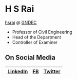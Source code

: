 # H S Rai

[hsrai](https://gndec.ac.in/faculty/?id=268) @ [GNDEC](https://gndec.ac.in/)

- Professor of Civil Engineering
- Head of the Department
- Controller of Examiner

## On Social Media

| [LinkedIn](https://www.linkedin.com/in/hsrai/) | [FB](https://fb.com/hsrai) | [Twitter](https://twitter.com/RaiHS) |
| ---------------------------------------------- | -------------------------- | ------------------------------------ |
